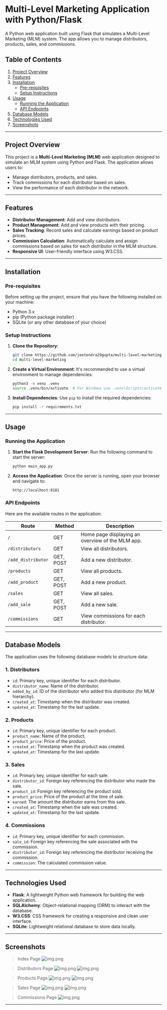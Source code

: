# Multi-Level Marketing Application with Python/Flask

A Python web application built using Flask that simulates a Multi-Level Marketing (MLM) system. The app allows you to manage distributors, products, sales, and commissions.

## Table of Contents

1. [Project Overview](#project-overview)
2. [Features](#features)
3. [Installation](#installation)
   - [Pre-requisites](#pre-requisites)
   - [Setup Instructions](#setup-instructions)
4. [Usage](#usage)
   - [Running the Application](#running-the-application)
   - [API Endpoints](#api-endpoints)
5. [Database Models](#database-models)
6. [Technologies Used](#technologies-used)
7. [Screenshots](#screenshots)
---

## Project Overview

This project is a **Multi-Level Marketing (MLM)** web application designed to simulate an MLM system using Python and Flask. The application allows users to:

- Manage distributors, products, and sales.
- Track commissions for each distributor based on sales.
- View the performance of each distributor in the network.

---

## Features

- **Distributor Management**: Add and view distributors.
- **Product Management**: Add and view products with their pricing.
- **Sales Tracking**: Record sales and calculate earnings based on product prices.
- **Commission Calculation**: Automatically calculate and assign commissions based on sales for each distributor in the MLM structure.
- **Responsive UI**: User-friendly interface using W3.CSS.

---

## Installation

### Pre-requisites

Before setting up the project, ensure that you have the following installed on your machine:

- Python 3.x
- pip (Python package installer)
- SQLite (or any other database of your choice)

### Setup Instructions

1. **Clone the Repository**:
   ```bash
   git clone https://github.com/jeetendra29gupta/multi-level-marketing.git
   cd multi-level-marketing
   ```

2. **Create a Virtual Environment**:
   It's recommended to use a virtual environment to manage dependencies:
   ```bash
   python3 -m venv .venv
   source .venv/bin/activate  # For Windows use .venv\Scripts\activate
   ```

3. **Install Dependencies**:
   Use `pip` to install the required dependencies:
   ```bash
   pip install -r requirements.txt
   ```
   
---

## Usage

### Running the Application

1. **Start the Flask Development Server**:
   Run the following command to start the server:
   ```bash
   python main_app.py
   ```

2. **Access the Application**:
   Once the server is running, open your browser and navigate to:
   ```
   http://localhost:8181
   ```

### API Endpoints

Here are the available routes in the application:

| Route                     | Method | Description                                      |
| ------------------------- | ------ | ------------------------------------------------ |
| `/`                       | GET    | Home page displaying an overview of the MLM app. |
| `/distributors`            | GET    | View all distributors.                          |
| `/add_distributor`         | GET, POST | Add a new distributor.                          |
| `/products`                | GET    | View all products.                              |
| `/add_product`             | GET, POST | Add a new product.                              |
| `/sales`                   | GET    | View all sales.                                 |
| `/add_sale`                | GET, POST | Add a new sale.                                 |
| `/commissions`             | GET    | View commissions for each distributor.          |

---

## Database Models

The application uses the following database models to structure data:

### 1. **Distributors**
- `id`: Primary key, unique identifier for each distributor.
- `distributor_name`: Name of the distributor.
- `added_by_id`: ID of the distributor who added this distributor (for MLM hierarchy).
- `created_at`: Timestamp when the distributor was created.
- `updated_at`: Timestamp for the last update.

### 2. **Products**
- `id`: Primary key, unique identifier for each product.
- `product_name`: Name of the product.
- `product_price`: Price of the product.
- `created_at`: Timestamp when the product was created.
- `updated_at`: Timestamp for the last update.

### 3. **Sales**
- `id`: Primary key, unique identifier for each sale.
- `distributor_id`: Foreign key referencing the distributor who made the sale.
- `product_id`: Foreign key referencing the product sold.
- `product_price`: Price of the product at the time of sale.
- `earned`: The amount the distributor earns from this sale.
- `created_at`: Timestamp when the sale was created.
- `updated_at`: Timestamp for the last update.

### 4. **Commissions**
- `id`: Primary key, unique identifier for each commission.
- `sale_id`: Foreign key referencing the sale associated with the commission.
- `distributor_id`: Foreign key referencing the distributor receiving the commission.
- `commission`: The calculated commission value.

---

## Technologies Used

- **Flask**: A lightweight Python web framework for building the web application.
- **SQLAlchemy**: Object-relational mapping (ORM) to interact with the database.
- **W3.CSS**: CSS framework for creating a responsive and clean user interface.
- **SQLite**: Lightweight relational database to store data locally.

---

## Screenshots
> Index Page
> ![img.png](static/images/img_1.png)
 
> Distributors Page
> ![img.png](static/images/img_2.png)
> ![img.png](static/images/img_3.png)

> Products Page
> ![img.png](static/images/img_4.png)
> ![img.png](static/images/img_5.png)

> Sales Page
> ![img.png](static/images/img_6.png)
> ![img.png](static/images/img_7.png)

> Commissions Page
> ![img.png](static/images/img_8.png)
---